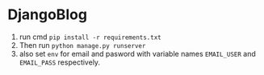 # DjangoBlog

1. run cmd `pip install -r requirements.txt`
2. Then run `python manage.py runserver`
3. also set `env` for email and pasword with variable
   names `EMAIL_USER` and `EMAIL_PASS` respectively.

